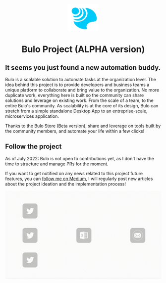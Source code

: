 <div align="center">
    <img src="assets/bulo-logo.png" width="100" />
    <h1 class="title" >Bulo Project (ALPHA version)</h1>  
</div>

## It seems you just found a new automation buddy.

Bulo is a scalable solution to automate tasks at the organization level. The idea behind this project is to provide developers and business teams a unique platform to collaborate and bring value to the organization. 
No more duplicate work, everything here is built so the community can share solutions and leverage on existing work. From the scale of a team, to the entire Bulo's community.
As scalability is at the core of its design, Bulo can stretch from a simple standalone Desktop App to an entreprise-scale, microservices application. 

Thanks to the Bulo Store (Beta version), share and leverage on tools built by the community members, and automate your life within a few clicks!

## Follow the project  

As of July 2022: Bulo is not open to contributions yet, as I don't have the time to structure and manage PRs for the moment.

If you want to get notified on any news related to this project future features,
you can [follow me on Medium](https://medium.com/@JulienElkaim), I will regularly post new articles about the project ideation and the implementation process! 

<div align="center">
<img src="assets/flow_example.gif" width="800"  />
</div>
